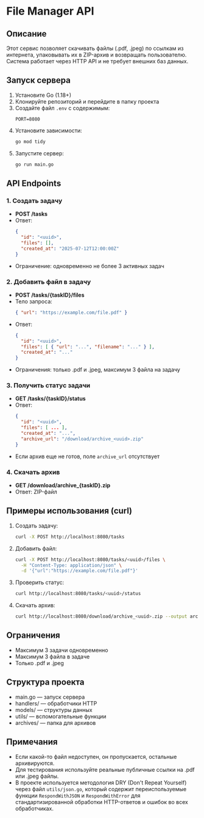 # File Manager API

## Описание

Этот сервис позволяет скачивать файлы (.pdf, .jpeg) по ссылкам из интернета, упаковывать их в ZIP-архив и возвращать пользователю. Система работает через HTTP API и не требует внешних баз данных.

## Запуск сервера

1. Установите Go (1.18+)
2. Клонируйте репозиторий и перейдите в папку проекта
3. Создайте файл `.env` с содержимым:
   ```
   PORT=8080
   ```
4. Установите зависимости:
   ```bash
   go mod tidy
   ```
5. Запустите сервер:
   ```bash
   go run main.go
   ```

## API Endpoints

### 1. Создать задачу
- **POST /tasks**
- Ответ:
  ```json
  {
    "id": "<uuid>",
    "files": [],
    "created_at": "2025-07-12T12:00:00Z"
  }
  ```
- Ограничение: одновременно не более 3 активных задач

### 2. Добавить файл в задачу
- **POST /tasks/{taskID}/files**
- Тело запроса:
  ```json
  { "url": "https://example.com/file.pdf" }
  ```
- Ответ:
  ```json
  {
    "id": "<uuid>",
    "files": [ { "url": "...", "filename": "..." } ],
    "created_at": "..."
  }
  ```
- Ограничения: только .pdf и .jpeg, максимум 3 файла на задачу

### 3. Получить статус задачи
- **GET /tasks/{taskID}/status**
- Ответ:
  ```json
  {
    "id": "<uuid>",
    "files": [ ... ],
    "created_at": "...",
    "archive_url": "/download/archive_<uuid>.zip"
  }
  ```
- Если архив еще не готов, поле `archive_url` отсутствует

### 4. Скачать архив
- **GET /download/archive_{taskID}.zip**
- Ответ: ZIP-файл

## Примеры использования (curl)

1. Создать задачу:
   ```bash
   curl -X POST http://localhost:8080/tasks
   ```
2. Добавить файл:
   ```bash
   curl -X POST http://localhost:8080/tasks/<uuid>/files \
     -H "Content-Type: application/json" \
     -d '{"url":"https://example.com/file.pdf"}'
   ```
3. Проверить статус:
   ```bash
   curl http://localhost:8080/tasks/<uuid>/status
   ```
4. Скачать архив:
   ```bash
   curl http://localhost:8080/download/archive_<uuid>.zip --output archive.zip
   ```

## Ограничения
- Максимум 3 задачи одновременно
- Максимум 3 файла в задаче
- Только .pdf и .jpeg

## Структура проекта
- main.go — запуск сервера
- handlers/ — обработчики HTTP
- models/ — структуры данных
- utils/ — вспомогательные функции
- archives/ — папка для архивов

## Примечания
- Если какой-то файл недоступен, он пропускается, остальные архивируются.
- Для тестирования используйте реальные публичные ссылки на .pdf или .jpeg файлы.
- В проекте используется методология DRY (Don't Repeat Yourself) через файл `utils/json.go`, который содержит переиспользуемые функции `RespondWithJSON` и `RespondWithError` для стандартизированной обработки HTTP-ответов и ошибок во всех обработчиках.